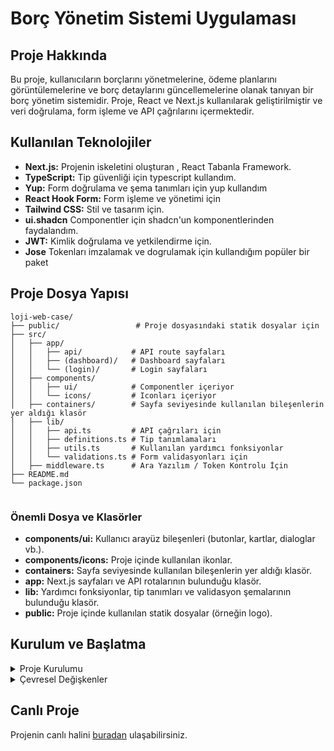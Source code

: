 # Borç Yönetim Sistemi Uygulaması

## Proje Hakkında

Bu proje, kullanıcıların borçlarını yönetmelerine, ödeme planlarını görüntülemelerine ve borç detaylarını güncellemelerine olanak tanıyan bir borç yönetim sistemidir. Proje, React ve Next.js kullanılarak geliştirilmiştir ve veri doğrulama, form işleme ve API çağrılarını içermektedir.

## Kullanılan Teknolojiler

- **Next.js:** Projenin iskeletini oluşturan , React Tabanla Framework.
- **TypeScript:** Tip güvenliği için typescript kullandım.
- **Yup:** Form doğrulama ve şema tanımları için yup kullandım
- **React Hook Form:** Form işleme ve yönetimi için
- **Tailwind CSS:** Stil ve tasarım için.
- **ui.shadcn** Componentler için shadcn'un komponentlerinden faydalandım.
- **JWT:** Kimlik doğrulama ve yetkilendirme için.
- **Jose** Tokenları imzalamak ve dogrulamak için kullandığım popüler bir paket

## Proje Dosya Yapısı

```
loji-web-case/
├── public/                 # Proje dosyasındaki statik dosyalar için
├── src/
│   ├── app/
│   │   ├── api/           # API route sayfaları
│   │   ├── (dashboard)/   # Dashboard sayfaları
│   │   └── (login)/       # Login sayfaları
│   ├── components/
│   │   ├── ui/            # Componentler içeriyor
│   │   └── icons/         # Iconları içeriyor
│   ├── containers/        # Sayfa seviyesinde kullanılan bileşenlerin yer aldığı klasör
│   ├── lib/
│   │   ├── api.ts         # API çağrıları için
│   │   ├── definitions.ts # Tip tanımlamaları
│   │   ├── utils.ts       # Kullanılan yardımcı fonksiyonlar
│   │   └── validations.ts # Form validasyonları için
│   ├── middleware.ts      # Ara Yazılım / Token Kontrolu İçin
├── README.md
└── package.json


```

### Önemli Dosya ve Klasörler

- **components/ui:** Kullanıcı arayüz bileşenleri (butonlar, kartlar, dialoglar vb.).
- **components/icons:** Proje içinde kullanılan ikonlar.
- **containers:** Sayfa seviyesinde kullanılan bileşenlerin yer aldığı klasör.
- **app:** Next.js sayfaları ve API rotalarının bulunduğu klasör.
- **lib:** Yardımcı fonksiyonlar, tip tanımları ve validasyon şemalarının bulunduğu klasör.
- **public:** Proje içinde kullanılan statik dosyalar (örneğin logo).

## Kurulum ve Başlatma

<details>
<summary>Proje Kurulumu</summary>

Projeyi yerel ortamda çalıştırmak için aşağıdaki adımları izleyin:

1. Depoyu klonlayın:
   ```
   git clone https://github.com/unaygney/loji-web-case.git
   ```
2. Proje dizinine gidin:
   ```
   cd loji-web-case
   ```
3. Gerekli paketleri yükleyin:
   ```
   npm install
   ```
4. Projeyi çalıştırın:
   ```
   npm run dev
   ```

</details>

<details>
<summary>Çevresel Değişkenler</summary>

Proje kök dizininde `.env` adlı bir dosya oluşturun ve aşağıdaki değeri ekleyin:

```env
SECRET_KEY=gD0Ehlc99CJiHkWuFfa2ZlGWt6lJHWcxngawhW7S1GY=

```

</details>

## Canlı Proje

Projenin canlı halini [buradan](https://loji-web-case.vercel.app/login) ulaşabilirsiniz.
